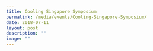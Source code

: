 ```yaml
---
title: Cooling Singapore Symposium
permalink: /media/events/Cooling-Singapore-Symposium/
date: 2018-07-11
layout: post
description: ""
image: ""
---
```

